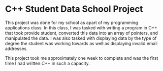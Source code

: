 # C++ Student Data School Project

This project was done for my school as apart of my programming applications class. In this class, I was tasked with writing a program in C++ that took provide student, converted this data into an array of pointers, and manipulated the data. I was also tasked with displaying data by the type of degree the student was working towards as well as displaying invalid email addresses.

This project took me approximately one week to complete and was the first time I had written C++ in such a capacity.
